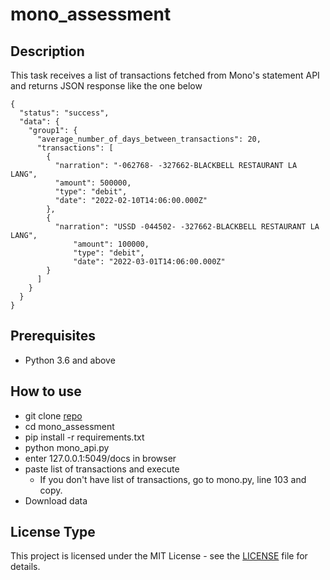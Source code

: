 # mono_assessment

## Description

This task receives a list of transactions fetched from Mono's statement API and returns JSON response like the one below

```
{
  "status": "success",
  "data": {
    "group1": {
      "average_number_of_days_between_transactions": 20,
      "transactions": [
        {
          "narration": "-062768- -327662-BLACKBELL RESTAURANT LA  LANG",
          "amount": 500000,
          "type": "debit",
          "date": "2022-02-10T14:06:00.000Z"
        },
        {
          "narration": "USSD -044502- -327662-BLACKBELL RESTAURANT LA  LANG",
              "amount": 100000,
              "type": "debit",
              "date": "2022-03-01T14:06:00.000Z"
        }
      ]
    }
  }
}
```

## Prerequisites
* Python 3.6 and above

## How to use
* git clone [repo](https://github.com/hilariie/mono_assessment/)
* cd mono_assessment
* pip install -r requirements.txt
* python mono_api.py
* enter 127.0.0.1:5049/docs in browser
* paste list of transactions and execute
  * If you don't have list of transactions, go to mono.py, line 103 and copy.
* Download data


## License Type

This project is licensed under the MIT License - see the [LICENSE](LICENSE) file for details.
